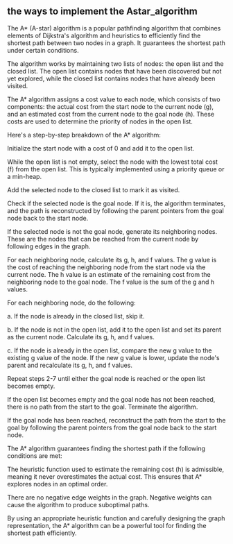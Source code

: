 ## the ways to implement the Astar_algorithm
The A* (A-star) algorithm is a popular pathfinding algorithm that combines elements of Dijkstra's algorithm and heuristics to efficiently find the shortest path between two nodes in a graph. It guarantees the shortest path under certain conditions.

The algorithm works by maintaining two lists of nodes: the open list and the closed list. The open list contains nodes that have been discovered but not yet explored, while the closed list contains nodes that have already been visited.

The A* algorithm assigns a cost value to each node, which consists of two components: the actual cost from the start node to the current node (g), and an estimated cost from the current node to the goal node (h). These costs are used to determine the priority of nodes in the open list.

Here's a step-by-step breakdown of the A* algorithm:

Initialize the start node with a cost of 0 and add it to the open list.

While the open list is not empty, select the node with the lowest total cost (f) from the open list. This is typically implemented using a priority queue or a min-heap.

Add the selected node to the closed list to mark it as visited.

Check if the selected node is the goal node. If it is, the algorithm terminates, and the path is reconstructed by following the parent pointers from the goal node back to the start node.

If the selected node is not the goal node, generate its neighboring nodes. These are the nodes that can be reached from the current node by following edges in the graph.

For each neighboring node, calculate its g, h, and f values. The g value is the cost of reaching the neighboring node from the start node via the current node. The h value is an estimate of the remaining cost from the neighboring node to the goal node. The f value is the sum of the g and h values.

For each neighboring node, do the following:

a. If the node is already in the closed list, skip it.

b. If the node is not in the open list, add it to the open list and set its parent as the current node. Calculate its g, h, and f values.

c. If the node is already in the open list, compare the new g value to the existing g value of the node. If the new g value is lower, update the node's parent and recalculate its g, h, and f values.

Repeat steps 2-7 until either the goal node is reached or the open list becomes empty.

If the open list becomes empty and the goal node has not been reached, there is no path from the start to the goal. Terminate the algorithm.

If the goal node has been reached, reconstruct the path from the start to the goal by following the parent pointers from the goal node back to the start node.

The A* algorithm guarantees finding the shortest path if the following conditions are met:

The heuristic function used to estimate the remaining cost (h) is admissible, meaning it never overestimates the actual cost. This ensures that A* explores nodes in an optimal order.

There are no negative edge weights in the graph. Negative weights can cause the algorithm to produce suboptimal paths.

By using an appropriate heuristic function and carefully designing the graph representation, the A* algorithm can be a powerful tool for finding the shortest path efficiently.